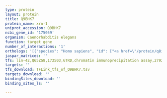 ```yaml
---
type: protein
layout: protein
title: Q9BHK7
protein_name: xrn-1
uniprot_accession: Q9BHK7
ncbi_gene_id: '175059'
organism: Caenorhabditis elegans
function: target gene
number_of_interactions: '1'
orthologs: '[{"species": "Homo sapiens", "id": ["<a href=\"/protein/q8izh2\">Q8IZH2</a>"]}, {"species": "Mus musculus", "id": ["<a href=\"/protein/f8vq87\">F8VQ87</a>"]}, {"species": "Rattus norvegicus", "id": ["<a href=\"/protein/d4abn8\">D4ABN8</a>"]}, {"species": "Drosophila melanogaster", "id": ["<a href=\"/protein/e1jjr3\">E1JJR3</a>"]}, {"species": "Danio rerio", "id": ["<a href=\"/protein/f1q4u5\">F1Q4U5</a>"]}, {"species": "Saccharomyces cerevisiae", "id": ["<a href=\"/protein/p22147\">P22147</a>"]}]'
jaspar_matrices: ''
tfs: lin-42,Q65ZG8,173503,GTRD,chromatin immunoprecipitation assay,27924024%5Buid%5D,No
targets: ''
tfs_download: TFLink_tfs_of_Q9BHK7.tsv
targets_download: ''
bindingSites_download: ''
binding_sites_ls: ''

---
```

